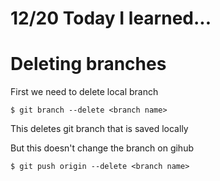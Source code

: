 # 12/20 Today I learned...

# Deleting branches

First we need to delete local branch

```
$ git branch --delete <branch name>
```

This deletes git branch that is saved locally

But this doesn't change the branch on gihub
```
$ git push origin --delete <branch name>
```